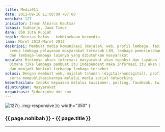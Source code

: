```yaml
---
title: Media911
date: 2011-09-16 11:08:00 +07:00
nohibah: 127
inisiator: Irwan Alnarus Kautsar
lokasi: Sidoarjo, Jawa Timur
dana: 850 Juta Rupiah
topik: Meretas batas - kebhinekaan bermedia
lama: Maret 2012-Maret 2013
deskripsi: Membuat media komunikasi (majalah, web, profil lembaga, fasilitas) bagi
  semua lembaga pelayanan masyarakat termasuk LSM, lembaga pemerintahan, lembaga pendidikan,
  dan lembaga-lembaga lainnya yang dibutuhkan masyarakat
masalah: Minimnya akses informasi masyarakat akan tupoksi dan layanan lembaga pemerintahan.
  Dimana jika lembaga pembuat itu independent maka informasi itu akan sebebas-bebasnya
  dan menjadi kontrol terhadap lembaga tersebut
solusi: Dengan membuat web, majalah tahunan (digital/nondigital), profil lembaga(video)
  serta mempublikasikannya melalui media social networking
keberhasilan: Indeks kepuasan melalui kuisioner, polling, facebook, twitter dan lain-lain
diuntungkan: Masyarakat
organisasi: Sidoarjoku dot com
---
```


![127](/static/img/hibahcmb/127.png){: .img-responsive }{: width="350" }

### {{ page.nohibah }} - {{ page.title }}

---
